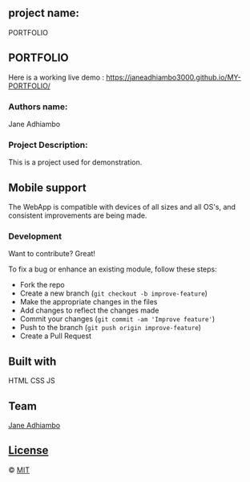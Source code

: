 ## project name:
PORTFOLIO

## PORTFOLIO
Here is a working live demo : https://janeadhiambo3000.github.io/MY-PORTFOLIO/ 

### Authors name:

Jane Adhiambo

### Project Description:

This is a project used for demonstration.


## Mobile support
The WebApp is compatible with devices of all sizes and all OS's, and consistent improvements are being made.


### Development
Want to contribute? Great!

To fix a bug or enhance an existing module, follow these steps:

- Fork the repo
- Create a new branch (`git checkout -b improve-feature`)
- Make the appropriate changes in the files
- Add changes to reflect the changes made
- Commit your changes (`git commit -am 'Improve feature'`)
- Push to the branch (`git push origin improve-feature`)
- Create a Pull Request 



## Built with 

HTML
CSS
JS


## Team


[Jane Adhiambo ](https://github.com/JaneAdhiambo3000) 

## [License](https://github.com/JaneAdhiambo3000/WebApp/blob/master/LICENSE.md)

© [MIT](/home/moringa/Desktop/prep/PORTFOLIO/README.md)

